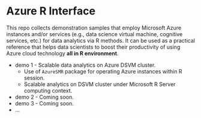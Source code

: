 # Azure R Interface
This repo collects demonstration samples that employ Microsoft Azure instances and/or services (e.g., data science virtual machine, cognitive services, etc.) for data analytics via R methods. It can be used as a practical reference that helps data scientists to boost their productivity of using Azure cloud technology **all in R environment**.  

* demo 1 - Scalable data analytics on Azure DSVM cluster.
    * Use of `AzureSMR` package for operating Azure instances within R session.
    * Scalable analytics on DSVM cluster under Microsoft R Server computing context.
* demo 2 - Coming soon.
* demo 3 - Coming soon.
* ...